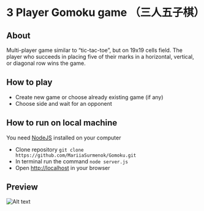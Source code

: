 # 3 Player Gomoku game （三人五子棋）
## About
Multi-player game similar to “tic-tac-toe”, but on 19x19 cells field. The player who succeeds in placing five of their marks in a horizontal, vertical, or diagonal row wins the game.

## How to play
* Create new game or choose already existing game (if any)
* Choose side and wait for an opponent

## How to run on local machine
You need [NodeJS](https://nodejs.org/) installed on your computer
* Clone repository `git clone https://github.com/MariiaSurmenok/Gomoku.git`
* In terminal run the command `node server.js`
* Open [http://localhost](http://localhost) in your browser


## Preview
![Alt text](/gomoku_preview.png?raw=true)
